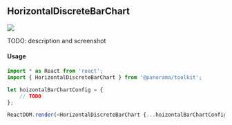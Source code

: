 ## HorizontalDiscreteBarChart

<img src='https://cloud.githubusercontent.com/assets/1127259/11770146/743552f6-a1ac-11e5-9ec1-884458177541.png'>

TODO: description and screenshot


#### Usage
```js
import * as React from 'react';
import { HorizontalDiscreteBarChart } from '@panorama/toolkit';

let hoizontalBarChartConfig = {
	// TODO
};

ReactDOM.render(<HorizontalDiscreteBarChart {...hoizontalBarChartConfig}/>, document.body);
```

